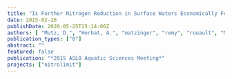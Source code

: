 ```yaml
---
title: "Is Further Nitrogen Reduction in Surface Waters Economically Feasible?"
date: 2015-02-26
publishDate: 2020-05-25T15:14:06Z
authors: [ "Mutz, D.", "Horbat, A.", "matzinger", "remy", "rouault", "Meyerhoff, J.", "Matranga, M.", "Venohr, M.", "Wiedner, C." ]
publication_types: ["0"]
abstract: ""
featured: false
publication: "*2015 ASLO Aquatic Sciences Meeting*"
projects: ["nitrolimit"]
---
```


